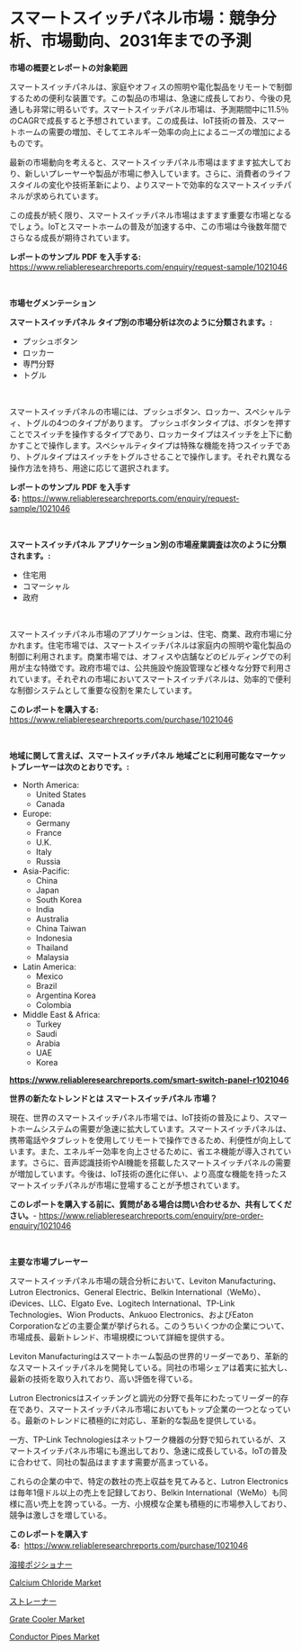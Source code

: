 <p><h1>スマートスイッチパネル市場：競争分析、市場動向、2031年までの予測</h1></p><p><strong>市場の概要とレポートの対象範囲</strong></p>
<p><p>スマートスイッチパネルは、家庭やオフィスの照明や電化製品をリモートで制御するための便利な装置です。この製品の市場は、急速に成長しており、今後の見通しも非常に明るいです。スマートスイッチパネル市場は、予測期間中に11.5％のCAGRで成長すると予想されています。この成長は、IoT技術の普及、スマートホームの需要の増加、そしてエネルギー効率の向上によるニーズの増加によるものです。</p><p>最新の市場動向を考えると、スマートスイッチパネル市場はますます拡大しており、新しいプレーヤーや製品が市場に参入しています。さらに、消費者のライフスタイルの変化や技術革新により、よりスマートで効率的なスマートスイッチパネルが求められています。</p><p>この成長が続く限り、スマートスイッチパネル市場はますます重要な市場となるでしょう。IoTとスマートホームの普及が加速する中、この市場は今後数年間でさらなる成長が期待されています。</p></p>
<p><strong>レポートのサンプル PDF を入手する:</strong> <a href="https://www.reliableresearchreports.com/enquiry/request-sample/1021046">https://www.reliableresearchreports.com/enquiry/request-sample/1021046</a></p>
<p>&nbsp;</p>
<p><strong>市場セグメンテーション</strong></p>
<p><strong>スマートスイッチパネル タイプ別の市場分析は次のように分類されます。:</strong></p>
<p><ul><li>プッシュボタン</li><li>ロッカー</li><li>専門分野</li><li>トグル</li></ul></p>
<p>&nbsp;</p>
<p><p>スマートスイッチパネルの市場には、プッシュボタン、ロッカー、スペシャルティ、トグルの4つのタイプがあります。 プッシュボタンタイプは、ボタンを押すことでスイッチを操作するタイプであり、ロッカータイプはスイッチを上下に動かすことで操作します。スペシャルティタイプは特殊な機能を持つスイッチであり、トグルタイプはスイッチをトグルさせることで操作します。それぞれ異なる操作方法を持ち、用途に応じて選択されます。</p></p>
<p><strong>レポートのサンプル PDF を入手する:</strong>&nbsp;<a href="https://www.reliableresearchreports.com/enquiry/request-sample/1021046">https://www.reliableresearchreports.com/enquiry/request-sample/1021046</a></p>
<p>&nbsp;</p>
<p><strong> スマートスイッチパネル アプリケーション別の市場産業調査は次のように分類されます。:</strong></p>
<p><ul><li>住宅用</li><li>コマーシャル</li><li>政府</li></ul></p>
<p>&nbsp;</p>
<p><p>スマートスイッチパネル市場のアプリケーションは、住宅、商業、政府市場に分かれます。住宅市場では、スマートスイッチパネルは家庭内の照明や電化製品の制御に利用されます。商業市場では、オフィスや店舗などのビルディングでの利用が主な特徴です。政府市場では、公共施設や施設管理など様々な分野で利用されています。それぞれの市場においてスマートスイッチパネルは、効率的で便利な制御システムとして重要な役割を果たしています。</p></p>
<p><strong>このレポートを購入する:</strong>&nbsp; <a href="https://www.reliableresearchreports.com/purchase/1021046">https://www.reliableresearchreports.com/purchase/1021046</a></p>
<p>&nbsp;</p>
<p><strong>地域に関して言えば、スマートスイッチパネル 地域ごとに利用可能なマーケットプレーヤーは次のとおりです。:</strong></p>
<p><ul>
    <li>
        North America:
        <ul>
            <li>United States</li>
            <li>Canada</li>
        </ul>
    </li>
    <li>
        Europe:
        <ul>
            <li>Germany</li>
            <li>France</li>
            <li>U.K.</li>
            <li>Italy</li>
            <li>Russia</li>
        </ul>
    </li>
    <li>
        Asia-Pacific:
        <ul>
            <li>China</li>
            <li>Japan</li>
            <li>South Korea</li>
            <li>India</li>
            <li>Australia</li>
            <li>China Taiwan</li>
            <li>Indonesia</li>
            <li>Thailand</li>
            <li>Malaysia</li>
        </ul>
    </li>
    <li>
        Latin America:
        <ul>
            <li>Mexico</li>
            <li>Brazil</li>
            <li>Argentina Korea</li>
            <li>Colombia</li>
        </ul>
    </li>
    <li>
        Middle East & Africa:
        <ul>
            <li>Turkey</li>
            <li>Saudi</li>
            <li>Arabia</li>
            <li>UAE</li>
            <li>Korea</li>
        </ul>
    </li>
    </ul></p>
<p><strong><a href="https://www.reliableresearchreports.com/smart-switch-panel-r1021046">https://www.reliableresearchreports.com/smart-switch-panel-r1021046</a></strong>&nbsp;</p>
<p><strong>世界の新たなトレンドとは スマートスイッチパネル 市場？</strong></p>
<p><p>現在、世界のスマートスイッチパネル市場では、IoT技術の普及により、スマートホームシステムの需要が急速に拡大しています。スマートスイッチパネルは、携帯電話やタブレットを使用してリモートで操作できるため、利便性が向上しています。また、エネルギー効率を向上させるために、省エネ機能が導入されています。さらに、音声認識技術やAI機能を搭載したスマートスイッチパネルの需要が増加しています。今後は、IoT技術の進化に伴い、より高度な機能を持ったスマートスイッチパネルが市場に登場することが予想されています。</p></p>
<p><strong>このレポートを購入する前に、質問がある場合は問い合わせるか、共有してください。</strong>- <a href="https://www.reliableresearchreports.com/enquiry/pre-order-enquiry/1021046">https://www.reliableresearchreports.com/enquiry/pre-order-enquiry/1021046</a></p>
<p>&nbsp;</p>
<p><strong>主要な市場プレーヤー</strong></p>
<p><p>スマートスイッチパネル市場の競合分析において、Leviton Manufacturing、Lutron Electronics、General Electric、Belkin International（WeMo）、iDevices、LLC、Elgato Eve、Logitech International、TP-Link Technologies、Wion Products、Ankuoo Electronics、およびEaton Corporationなどの主要企業が挙げられる。このうちいくつかの企業について、市場成長、最新トレンド、市場規模について詳細を提供する。</p><p>Leviton Manufacturingはスマートホーム製品の世界的リーダーであり、革新的なスマートスイッチパネルを開発している。同社の市場シェアは着実に拡大し、最新の技術を取り入れており、高い評価を得ている。</p><p>Lutron Electronicsはスイッチングと調光の分野で長年にわたってリーダー的存在であり、スマートスイッチパネル市場においてもトップ企業の一つとなっている。最新のトレンドに積極的に対応し、革新的な製品を提供している。</p><p>一方、TP-Link Technologiesはネットワーク機器の分野で知られているが、スマートスイッチパネル市場にも進出しており、急速に成長している。IoTの普及に合わせて、同社の製品はますます需要が高まっている。</p><p>これらの企業の中で、特定の数社の売上収益を見てみると、Lutron Electronicsは毎年1億ドル以上の売上を記録しており、Belkin International（WeMo）も同様に高い売上を誇っている。一方、小規模な企業も積極的に市場参入しており、競争は激しさを増している。</p></p>
<p><strong>このレポートを購入する:</strong>&nbsp;&nbsp;<a href="https://www.reliableresearchreports.com/purchase/1021046">https://www.reliableresearchreports.com/purchase/1021046</a></p>
<p><p><a href="https://github.com/zekaoe592392/Market-Research-Report-List-1/blob/main/125991520549.md">溶接ポジショナー</a></p><p><a href="https://natural-crush-b99.notion.site/Calcium-Chloride-Market-Size-Global-Industry-Overview-Market-Segmentation-and-Forecast-2024-to-20-80b8fe7bc804477f88368510cf082f30">Calcium Chloride Market</a></p><p><a href="https://github.com/cnnriuez22368/Market-Research-Report-List-1/blob/main/737876820550.md">ストレーナー</a></p><p><a href="https://view.publitas.com/reportprime-1/grate-cooler-market-analysis-examines-its-scope-on-growth-opportunities-and-forecasted-trends-spanning-from-2024-to-2031/">Grate Cooler Market</a></p><p><a href="https://issuu.com/reportprime-2/docs/conductor-pipes-market-size-2030.pptx">Conductor Pipes Market</a></p></p>